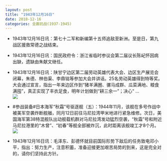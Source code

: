 ```yaml
---
layout: post
title: "1943年12月16日"
date: 2018-12-16
categories: 全面抗战(1937-1945)
---
```


<meta name="referrer" content="no-referrer" />

- 1943年12月16日讯：第七十二军和新编第十五师追敌至新洲。至是日，第九战区援救常德之战结束。 

- 1943年12月16日讯：国民政府令：浙江省临时参议会第二届议长陈屺怀因病出缺，遗缺由朱献文继任。 

- 1943年12月16日讯：陕甘宁边区第二届劳动英雄代表大会、边区生产展览会闭幕，朱德、林伯渠、李鼎铭等参加大会并讲话。25名劳动英雄得到特等奖。大会通过宣言，指出一年来边区作到“猪羊满圈、骡马成群、瓜菜满地、粮食满囤”，真正实现了丰衣足食，明年计划做到“耕三余一”；决心“ ... <br/><img src="https://wx2.sinaimg.cn/large/aca367d8ly1fy8gbiv7j2j20c80ay0su.jpg" />

- #参战装备#日本海军“秋霜”号驱逐舰（五）：1944年11月，该舰在多号作战中被美军空袭炸断舰艏，同月12日前往马尼拉湾甲米地进行紧急维修。次日，美国海军第38特混舰队出动舰载机群对马尼拉湾发动猛烈空袭，“秋霜”号和附近马尼拉港里的“木曾”、“初春”等舰全部被炸沉，此时距离该舰竣工才8个月。 <br/><img src="https://wx4.sinaimg.cn/large/aca367d8ly1fy8curwpmgj20dw061djg.jpg" />

- 1943年12月16日讯：毛泽东、彭德怀就目前国际形势下敌后的任务致电邓小平，指出：努力生产，注意积蓄，准备迎接更加艰苦局势的到来，这是完全对的，请你们坚持此方针。 

